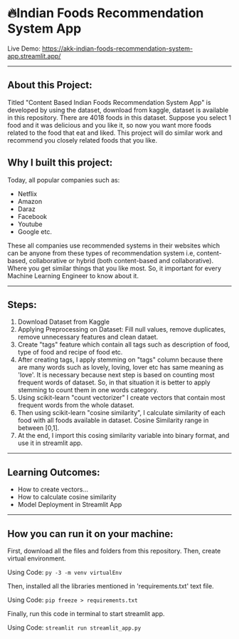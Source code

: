 # 🔥Indian Foods Recommendation System App

Live Demo: https://akk-indian-foods-recommendation-system-app.streamlit.app/


---------------------------------------

## About this Project:

Titled "Content Based Indian Foods Recommendation System App" is developed by using the dataset, download from kaggle, dataset is available in this repository. There are 4018 foods in this dataset. Suppose you select 1 food and it was delicious and you like it, so now you want more foods related to the food that eat and liked. This project will do similar work and recommend you closely related foods that you like.

## Why I built this project:

Today, all popular companies such as: 

<ul>
  <li>Netflix</li>
  <li>Amazon</li>
  <li>Daraz</li>
  <li>Facebook</li>
  <li>Youtube</li>
  <li>Google etc.</li>
</ul>
  
These all companies use recommended systems in their websites which can be anyone from these types of recommendation system i.e, content-based, collaborative or hybrid (both content-based and collaborative). Where you get similar things that you like most. So, it important for every Machine Learning Engineer to know about it.

---------------------------------------

## Steps:

<ol type="1">
  <li>Download Dataset from Kaggle</li>
  <li>Applying Preprocessing on Dataset: Fill null values, remove duplicates, remove unnecessary features and clean dataet.</li>
  <li>Create "tags" feature which contain all tags such as description of food, type of food and recipe of food etc.</li>
  <li>After creating tags, I apply stemming on "tags" column because there are many words such as lovely, loving, lover etc has same meaning as 'love'. It is necessary because next step is based on counting most frequent words of dataset. So, in that situation it is better to apply stemming to count them in one words category.</li>
  <li>Using scikit-learn "count vectorizer" I create vectors that contain most frequent words from the whole dataset.</li>
  <li>Then using scikit-learn "cosine similarity", I calculate similarity of each food with all foods available in dataset. Cosine Similarity range in between [0,1].</li>
  <li>At the end, I import this cosing similarity variable into binary format, and use it in streamlit app.</li>
</ol>

---------------------------------------

## Learning Outcomes:

<ul>
  <li>How to create vectors...</li>
  <li>How to calculate cosine similarity</li>
  <li>Model Deployment in Streamlit App</li>
</ul>

---------------------------------------

## How you can run it on your machine:

First, download all the files and folders from this repository. Then, create virtual environment.

Using Code:
```py -3 -m venv virtualEnv```

Then, installed all the libraries mentioned in 'requirements.txt' text file. 

Using Code:
```pip freeze > requirements.txt```

Finally, run this code in terminal to start streamlit app.

Using Code:
```streamlit run streamlit_app.py```

